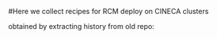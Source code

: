 
#Here we collect recipes for RCM deploy on CINECA clusters

obtained by extracting history from old repo:
